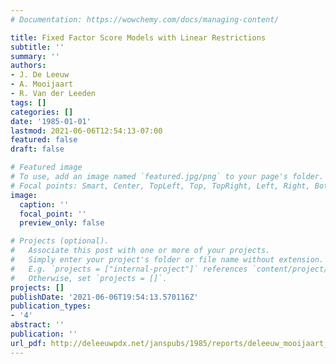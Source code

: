 ```yaml
---
# Documentation: https://wowchemy.com/docs/managing-content/

title: Fixed Factor Score Models with Linear Restrictions
subtitle: ''
summary: ''
authors:
- J. De Leeuw
- A. Mooijaart
- R. Van der Leeden
tags: []
categories: []
date: '1985-01-01'
lastmod: 2021-06-06T12:54:13-07:00
featured: false
draft: false

# Featured image
# To use, add an image named `featured.jpg/png` to your page's folder.
# Focal points: Smart, Center, TopLeft, Top, TopRight, Left, Right, BottomLeft, Bottom, BottomRight.
image:
  caption: ''
  focal_point: ''
  preview_only: false

# Projects (optional).
#   Associate this post with one or more of your projects.
#   Simply enter your project's folder or file name without extension.
#   E.g. `projects = ["internal-project"]` references `content/project/deep-learning/index.md`.
#   Otherwise, set `projects = []`.
projects: []
publishDate: '2021-06-06T19:54:13.570116Z'
publication_types:
- '4'
abstract: ''
publication: ''
url_pdf: http://deleeuwpdx.net/janspubs/1985/reports/deleeuw_mooijaart_vanderleeden_R_85.pdf
---
```

